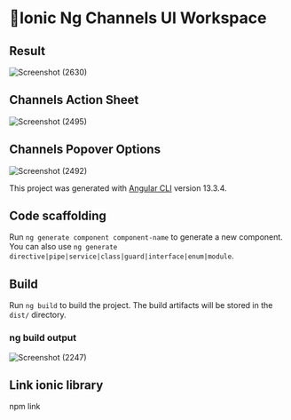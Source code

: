 # 💒Ionic Ng Channels UI Workspace

## Result
![Screenshot (2630)](https://user-images.githubusercontent.com/40228505/197374268-4bf31ef4-c095-4f92-8b12-8f56356d9fbe.png)

## Channels Action Sheet
![Screenshot (2495)](https://user-images.githubusercontent.com/40228505/197374562-984f0488-042e-4991-a2d7-51b14aa924e1.png)

## Channels Popover Options
![Screenshot (2492)](https://user-images.githubusercontent.com/40228505/197374625-30657667-5b5f-44d7-9122-ec50f616b58d.png)

This project was generated with [Angular CLI](https://github.com/angular/angular-cli) version 13.3.4.

## Code scaffolding

Run `ng generate component component-name` to generate a new component. You can also use `ng generate directive|pipe|service|class|guard|interface|enum|module`.

## Build

Run `ng build` to build the project. The build artifacts will be stored in the `dist/` directory.

### ng build output
![Screenshot (2247)](https://user-images.githubusercontent.com/40228505/197374818-2eab956e-6bb5-4c77-adee-c7d208735147.png)

## Link ionic library

npm link
